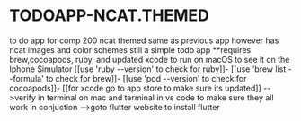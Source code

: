 # TODOAPP-NCAT.THEMED
to do app for comp 200 ncat themed 
same as previous app however has ncat images and color schemes still a simple todo app
**requires brew,cocoapods, ruby, and updated xcode to run on macOS to see it on the Iphone Simulator
[[use 'ruby --version' to check for ruby]]-
[[use 'brew list --formula' to check for brew]]-
[[use 'pod --version' to check for cocoapods]]-
[[for xcode go to app store to make sure its updated]]
-->verify in terminal on mac and terminal in vs code to make sure they all work in conjuction 
-->goto flutter website to install flutter 
